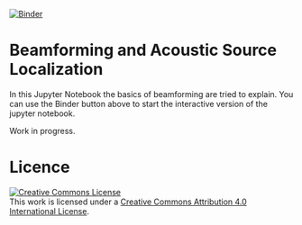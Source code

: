 [![Binder](https://mybinder.org/badge_logo.svg)](https://mybinder.org/v2/gh/jay-pee/beamforming-and-acoustic-source-localization/master)

# Beamforming and Acoustic Source Localization

In this Jupyter Notebook the basics of beamforming are tried to explain.
You can use the Binder button above to start the interactive version of the jupyter notebook.

Work in progress.

# Licence

<a rel="license" href="http://creativecommons.org/licenses/by/4.0/"><img alt="Creative Commons License" style="border-width:0" src="https://i.creativecommons.org/l/by/4.0/88x31.png" /></a><br />This work is licensed under a <a rel="license" href="http://creativecommons.org/licenses/by/4.0/">Creative Commons Attribution 4.0 International License</a>.
